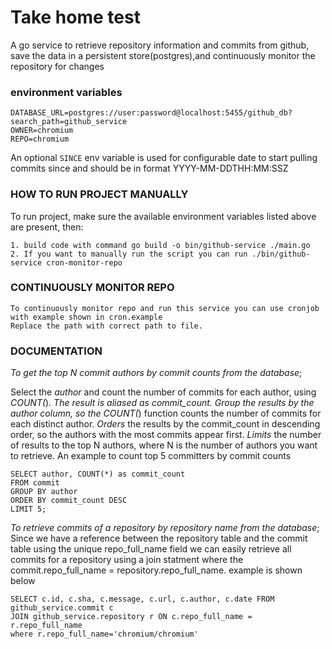 # Take home test
A go service to retrieve repository information and commits from github, save the data in a persistent store(postgres),and continuously monitor the repository for changes

### environment variables
```
DATABASE_URL=postgres://user:password@localhost:5455/github_db?search_path=github_service
OWNER=chromium
REPO=chromium
```
An optional ```SINCE``` env variable is used for configurable date to start pulling commits since and should be in format YYYY-MM-DDTHH:MM:SSZ

### HOW TO RUN PROJECT MANUALLY
To run project, make sure the available environment variables listed above are present, then:
```
1. build code with command go build -o bin/github-service ./main.go
2. If you want to manually run the script you can run ./bin/github-service cron-monitor-repo
```

### CONTINUOUSLY MONITOR REPO
```
To continuously monitor repo and run this service you can use cronjob with example shown in cron.example
Replace the path with correct path to file.
```

### DOCUMENTATION
*To get the top N commit authors by commit counts from the database*;

Select the *author* and count the number of commits for each author, using *COUNT(*)*. The result is aliased as *commit_count*.
*Group* the results by the author column, so the COUNT(*) function counts the number of commits for each distinct author.
*Orders* the results by the commit_count in descending order, so the authors with the most commits appear first.
*Limits* the number of results to the top N authors, where N is the number of authors you want to retrieve. An example to count top 5 committers by commit counts 
```
SELECT author, COUNT(*) as commit_count
FROM commit
GROUP BY author
ORDER BY commit_count DESC
LIMIT 5;
```

*To retrieve commits of a repository by repository name from the database*;
Since we have a reference between the repository table and the commit table using the unique repo_full_name field 
we can easily retrieve all commits for a repository using a join statment where the commit.repo_full_name = repository.repo_full_name. example is shown below
```
SELECT c.id, c.sha, c.message, c.url, c.author, c.date FROM github_service.commit c
JOIN github_service.repository r ON c.repo_full_name = r.repo_full_name
where r.repo_full_name='chromium/chromium'
```


